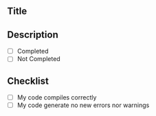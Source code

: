 ## Title

## Description


- [ ] Completed
- [ ] Not Completed

## Checklist

- [ ] My code compiles correctly
- [ ] My code  generate no new errors nor warnings

